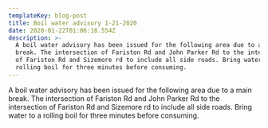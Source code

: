```yaml
---
templateKey: blog-post
title: Boil water advisory 1-21-2020
date: 2020-01-22T01:06:18.554Z
description: >-
  A boil water advisory has been issued for the following area due to a main
  break. The intersection of Fariston Rd and John Parker Rd to the intersection
  of Fariston Rd and Sizemore rd to include all side roads. Bring water to a
  rolling boil for three minutes before consuming.
---
```

A boil water advisory has been issued for the following area due to a main break. The intersection of Fariston Rd and John Parker Rd to the intersection of Fariston Rd and Sizemore rd to include all side roads. Bring water to a rolling boil for three minutes before consuming.
